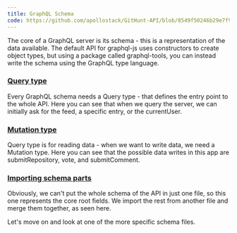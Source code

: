 ```yaml
---
title: GraphQL Schema
code: https://github.com/apollostack/GitHunt-API/blob/8549f50246b29e7f999a96ec15406c0a82713321/api/schema.js#L5-L46
---
```


The core of a GraphQL server is its schema - this is a representation of the data available. The default API for graphql-js uses constructors to create object types, but using a package called graphql-tools, you can instead write the schema using the GraphQL type language.

<a href="https://github.com/apollostack/GitHunt-API/blob/8549f50246b29e7f999a96ec15406c0a82713321/api/schema.js#L13" id="query-type"><h3>Query type</h3></a>

Every GraphQL schema needs a Query type - that defines the entry point to the whole API. Here you can see that when we query the server, we can initially ask for the feed, a specific entry, or the currentUser.

<a href="https://github.com/apollostack/GitHunt-API/blob/8549f50246b29e7f999a96ec15406c0a82713321/api/schema.js#L31" id="mutation-type"><h3>Mutation type</h3></a>

Query type is for reading data - when we want to write data, we need a Mutation type. Here you can see that the possible data writes in this app are submitRepository, vote, and submitComment.

<a href="https://github.com/apollostack/GitHunt-API/blob/8549f50246b29e7f999a96ec15406c0a82713321/api/schema.js#L119-L121" id="importing-schema"><h3>Importing schema parts</h3></a>

Obviously, we can't put the whole schema of the API in just one file, so this one represents the core root fields. We import the rest from another file and merge them together, as seen here.

Let's move on and look at one of the more specific schema files.
